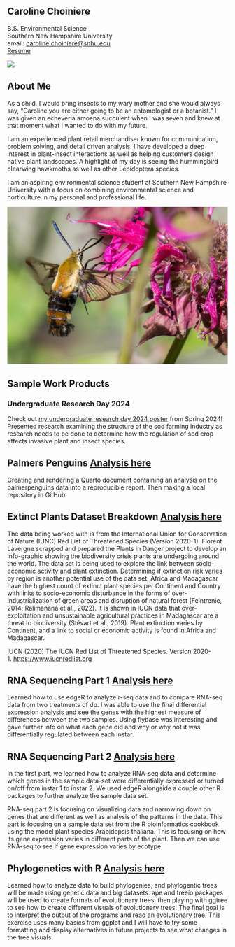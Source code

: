 ## Caroline Choiniere
 B.S. Environmental Science <br/>
 Southern New Hampshire University <br/>
 email: caroline.choiniere@snhu.edu <br/>
 [Resume](https://github.com/caroline-choiniere/caroline-choiniere.github.io/blob/367007f269d4ef6fc9d3925fd4a1d8932b7957d4/Resume%20doc%20v.pdf) <br/>

<img src="SiteFiles/" align="left" width=200> &nbsp; 

## About Me
 
As a child, I would bring insects to my wary mother and she would always say, “Caroline you are either going to be an entomologist or a botanist.” I was given an echeveria amoena succulent when I was seven and knew at that moment what I wanted to do with my future.
 
I am an experienced plant retail merchandiser known for communication, problem solving, and detail driven analysis. I have developed a deep interest in plant-insect interactions as well as helping customers design native plant landscapes. A highlight of my day is seeing the hummingbird clearwing hawkmoths as well as other Lepidoptera species. 
 
I am an aspiring environmental science student at Southern New Hampshire University with a focus on combining environmental science and horticulture in my personal and professional life.

![CHM](https://github.com/caroline-choiniere/caroline-choiniere.github.io/blob/main/Snowberry-Clearwing-Moth-768x548.jpg?raw=true)

## Sample Work Products
### Undergraduate Research Day 2024
Check out [my undergraduate research day 2024 poster](https://hdl.handle.net/10474/3833) from Spring 2024!
Presented research examining the structure of the sod farming industry as research needs to be done to determine how the regulation of sod crop affects invasive plant and insect species.

## Palmers Penguins [Analysis here](https://caroline-choiniere.github.io/BioStat/PPHW3.html)
Creating and rendering a Quarto document containing an analysis on the palmerpenguins data into a reproducible report. Then making a local repository in GitHub.

## Extinct Plants Dataset Breakdown [Analysis here](https://caroline-choiniere.github.io/BioStat/ExtPlaHW4.html)
The data being worked with is from the International Union for Conservation of Nature (IUNC) Red List of Threatened Species (Version 2020-1). Florent Lavergne scrapped and prepared the Plants in Danger project to develop an info-graphic showing the biodiversity crisis plants are undergoing around the world. The data set is being used to explore the link between socio-economic activity and plant extinction. Determining if extinction risk varies by region is another potential use of the data set. Africa and Madagascar have the highest count of extinct plant species per Continent and Country with links to socio-economic disturbance in the forms of over-industrialization of green areas and disruption of natural forest (Feintrenie, 2014; Ralimanana et al., 2022). It is shown in IUCN data that over-exploitation and unsustainable agricultural practices in Madagascar are a threat to biodiversity (Stévart et al., 2019). Plant extinction varies by Continent, and a link to social or economic activity is found in Africa and Madagascar.

IUCN (2020) The IUCN Red List of Threatened Species. Version 2020-1. https://www.iucnredlist.org

## RNA Sequencing Part 1 [Analysis here](https://caroline-choiniere.github.io/BioInformatics/RNAS1.3.html)
Learned how to use edgeR to analyze r-seq data and to compare RNA-seq data from two treatments of dp. I was able to use the final differential expression analysis and see the genes with the highest measure of differences between the two samples. Using flybase was interesting and gave further info on what each gene did and why or why not it was differentially regulated between each instar.

## RNA Sequencing Part 2 [Analysis here](https://caroline-choiniere.github.io/BioInformatics/RNAsedII.at.html)
In the first part, we learned how to analyze RNA-seq data and determine which genes in the sample data-set were differentially expressed or turned on/off from instar 1 to instar 2. We used edgeR alongside a couple other R packages to further analyze the sample data set.

RNA-seq part 2 is focusing on visualizing data and narrowing down on genes that are different as well as analysis of the patterns in the data. This part is focusing on a sample data set from the R bioinformatics cookbook using the model plant species Arabidopsis thaliana. This is focusing on how its gene expression varies in different parts of the plant. Then we can use RNA-seq to see if gene expression varies by ecotype.

## Phylogenetics with R [Analysis here](https://caroline-choiniere.github.io/BioInformatics/PAVhw9.1.html)
Learned how to analyze data to build phylogenies; and phylogentic trees will be made using genetic data and big datasets. ape and treeio packages will be used to create formats of evolutionary trees, then playing with ggtree to see how to create different visuals of evolutionary trees. The final goal is to interpret the output of the programs and read an evolutionary tree. This exercise uses many basics from ggplot and I will have to try some formatting and display alternatives in future projects to see what changes in the tree visuals.

